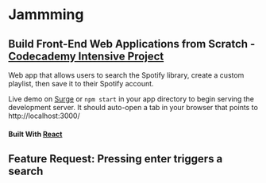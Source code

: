 # Jammming

## Build Front-End Web Applications from Scratch - [Codecademy Intensive Project](https://pro.codecademy.com/offerings/)

Web app that allows users to search the Spotify library, create a custom playlist, then save it to their Spotify account.

Live demo on [Surge](http://oilyjammming.surge.sh/)
or
`npm start` in your app directory to begin serving the development server.
It should auto-open a tab in your browser that points to http://localhost:3000/

#### Built With [React](https://reactjs.org/)

## Feature Request: Pressing enter triggers a search 
